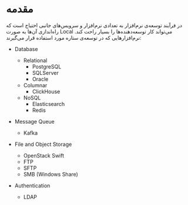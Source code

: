 # مقدمه

در فرآیند توسعه‌ی نرم‌افزار به تعدادی نرم‌افزار و سرویس‌های جانبی احتیاج است که راه‌اندازی آن‌ها به صورت
Local
می‌تواند کار توسعه‌دهنده‌ها را بسیار راحت کند. نرم‌افزارهایی که در توسعه‌ی ستاره مورد استفاده قرار می‌گیرند:

- Database
  - Relational
    - PostgreSQL
    - SQLServer
    - Oracle
  - Columnar
    - ClickHouse
  - NoSQL
    - Elasticsearch
    - Redis

- Message Queue
  - Kafka

- File and Object Storage
  - OpenStack Swift
  - FTP
  - SFTP
  - SMB (Windows Share)

- Authentication
  - LDAP